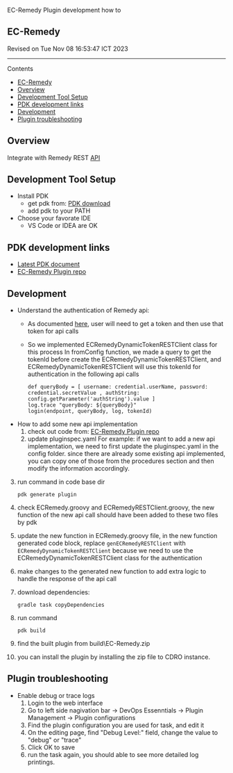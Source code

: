 EC-Remedy Plugin development how to

EC-Remedy
---

Revised on Tue Nov 08 16:53:47 ICT 2023

* * *

Contents
- [EC-Remedy](#EC-Remedy)
- [Overview](#overview)
- [Development Tool Setup](#development-tool-setup)
- [PDK development links](#pdk-development-links)
- [Development](#development)
- [Plugin troubleshooting](#plugin-troubleshooting)

## Overview

Integrate with Remedy REST [API](https://docs.bmc.com/docs/ars1902/api-overview-836458102.html)

## Development Tool Setup
* Install PDK
    * get pdk from: [PDK download](https://docs.cloudbees.com/docs/cloudbees-cd-pdk/latest/pdk/pdk)
    * add pdk to your PATH
* Choose your favorate IDE
    * VS Code or IDEA are OK

## PDK development links
* [Latest PDK document](https://docs.cloudbees.com/docs/cloudbees-cd-pdk/latest/pdk/)
* [EC-Remedy Plugin repo](https://alm-github.systems.uk.XXXX/cbcdflow/aro-EC-Remedy-plugin)

## Development
* Understand the authentication of Remedy api:
    * As documented [here](https://docs.bmc.com/docs/ars1902/authentication-and-permissions-in-the-rest-api-847208964.html), user will need to get a token and then use that token for api calls
    * So we implemented ECRemedyDynamicTokenRESTClient class for this process
      In fromConfig function, we made a query to get the tokenId before create the ECRemedyDynamicTokenRESTClient, and ECRemedyDynamicTokenRESTClient will use this tokenId for authentication in the following api calls

      ```
      def queryBody = [ username: credential.userName, password: credential.secretValue , authString: config.getParameter('authString').value ]
      log.trace "queryBody: ${queryBody}"
      login(endpoint, queryBody, log, tokenId)
      ```
* How to add some new api implementation
    1. check out code from: [EC-Remedy Plugin repo](https://alm-github.systems.uk.XXXX/cbcdflow/aro-EC-Remedy-plugin)
    2. update pluginspec.yaml
  For example: if we want to add a new api implementation, we need to first update the pluginspec.yaml in the config folder.
  since there are already some existing api implemented, you can copy one of those from the procedures section and then modify the information accordingly.

3. run command in code base dir

    ```
    pdk generate plugin
    ```

4. check ECRemedy.groovy and ECRemedyRESTClient.groovy, the new function of the new api call should have been added to these two files by pdk
5. update the new function in ECRemedy.groovy file, in the new function generated code block, replace `genECRemedyRESTClient` with `ECRemedyDynamicTokenRESTClient` because we need to use the ECRemedyDynamicTokenRESTClient class for the authentication
6. make changes to the generated new function to add extra logic to handle the response of the api call
7. download dependencies:

   ```
   gradle task copyDependencies
   ```

8. run command

    ```
    pdk build
    ```

9. find the built plugin from build\EC-Remedy.zip
10. you can install the plugin by installing the zip file to CDRO instance.

## Plugin troubleshooting
* Enable debug or trace logs
    1. Login to the web interface
    2. Go to left side nagivation bar ->  DevOps Essenntials -> Plugin Management -> Plugin configurations
    3. Find the plugin configuration you are used for task, and edit it
    4. On the editing page, find "Debug Level:" field, change the value to "debug" or "trace"
    5. Click OK to save
    6. run the task again, you should able to see more detailed log printings.